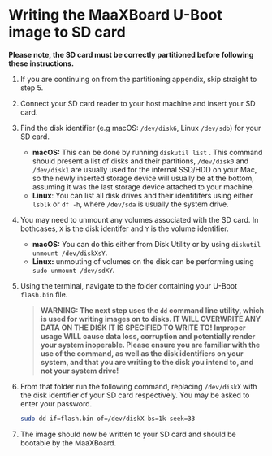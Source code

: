 # Writing the MaaXBoard U-Boot image to SD card

**Please note, the SD card must be correctly partitioned before following these instructions.**

1. If you are continuing on from the partitioning appendix, skip straight to step 5.

2. Connect your SD card reader to your host machine and insert your SD card.

3. Find the disk identifier (e.g  macOS: `/dev/disk6`, Linux `/dev/sdb`) for your SD card. 
    - **macOS:** This can be done by running `diskutil list` . This command should present a list of disks and their partitions, `/dev/disk0`  and  `/dev/disk1`  are usually used for the internal SSD/HDD on your Mac, so the newly inserted storage device will usually be at the bottom, assuming it was the last storage device attached to your machine. 
    - **Linux**: You can list all disk drives and their idenfitifers using either `lsblk` or `df -h`, where `/dev/sda` is usually the system drive.

4. You may need to unmount any volumes associated with the SD card. In bothcases, `X` is the disk identifer and `Y` is the volume identifier.
    - **macOS:** You can do this either from Disk Utility or by using `diskutil unmount /dev/diskXsY`. 
    - **Linux:** unmouting of volumes on the disk can be performing using `sudo unmount /dev/sdXY`. 

5. Using the terminal, navigate to the folder containing your U-Boot  `flash.bin`  file.

    > **WARNING: The next step uses the `dd` command line utility, which is used for writing images on to disks. IT WILL OVERWRITE ANY DATA ON THE DISK IT IS SPECIFIED TO WRITE TO! Improper usage WILL cause data loss, corruption and potentially render your system inoperable. Please ensure you are familiar with the use of the command, as well as the disk identifiers on your system, and that you are writing to the disk you intend to, and not your system drive!**

6. From that folder run the following command, replacing `/dev/diskX` with the disk identifier of your SD card respectively. You may be asked to enter your password.

    ```sh
    sudo dd if=flash.bin of=/dev/diskX bs=1k seek=33
    ```

7. The image should now be written to your SD card and should be bootable by the MaaXBoard.
